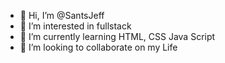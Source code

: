 - 👋 Hi, I’m @SantsJeff
- 👀 I’m interested in fullstack
- 🌱 I’m currently learning HTML, CSS Java Script
- 💞️ I’m looking to collaborate on my Life 


<!---
SantsJeff/SantsJeff is a ✨ special ✨ repository because its `README.md` (this file) appears on your GitHub profile.
You can click the Preview link to take a look at your changes.
--->
